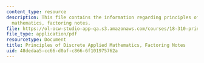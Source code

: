 ```yaml
---
content_type: resource
description: This file contains the information regarding principles of discrete applied
  mathematics, factoring notes.
file: https://ol-ocw-studio-app-qa.s3.amazonaws.com/courses/18-310-principles-of-discrete-applied-mathematics-fall-2013/48dedaa5cc66d0afc8666f101975762a_MIT18_310F13_Ch16.pdf
file_type: application/pdf
resourcetype: Document
title: Principles of Discrete Applied Mathematics, Factoring Notes
uid: 48dedaa5-cc66-d0af-c866-6f101975762a
---
```

